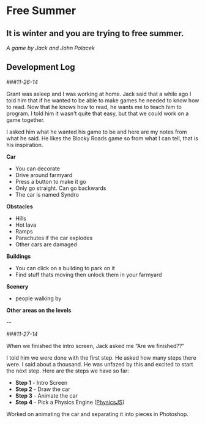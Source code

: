 Free Summer
===========
It is winter and you are trying to free summer.
-----------------------------------------------

*A game by Jack and John Polacek*


## Development Log

###*11-26-14*

Grant was asleep and I was working at home. Jack said that a while ago I told him that if he wanted to be able to make games he needed to know how to read. Now that he knows how to read, he wants me to teach him to program. I told him it wasn't quite that easy, but that we could work on a game together. 

I asked him what he wanted his game to be and here are my notes from what he said. He likes the Blocky Roads game so from what I can tell, that is his inspiration.

**Car**
- You can decorate
- Drive around farmyard
- Press a button to make it go
- Only go straight. Can go backwards
- The car is named Syndro

**Obstacles**
- Hills
- Hot lava
- Ramps
- Parachutes if the car explodes
- Other cars are damaged

**Buildings**
- You can click on a building to park on it
- Find stuff thats moving then unlock them in your farmyard

**Scenery**
- people walking by

**Other areas on the levels**


--

###*11-27-14*

When we finished the intro screen, Jack asked me “Are we finished??”

I told him we were done with the first step. He asked how many steps there were. I said about a thousand. He was unfazed by this and excited to start the next step. Here are the steps we have so far:

- **Step 1** - Intro Screen
- **Step 2** - Draw the car
- **Step 3** - Animate the car
- **Step 4** - Pick a Physics Engine ([PhysicsJS](https://github.com/wellcaffeinated/PhysicsJS))

Worked on animating the car and separating it into pieces in Photoshop.